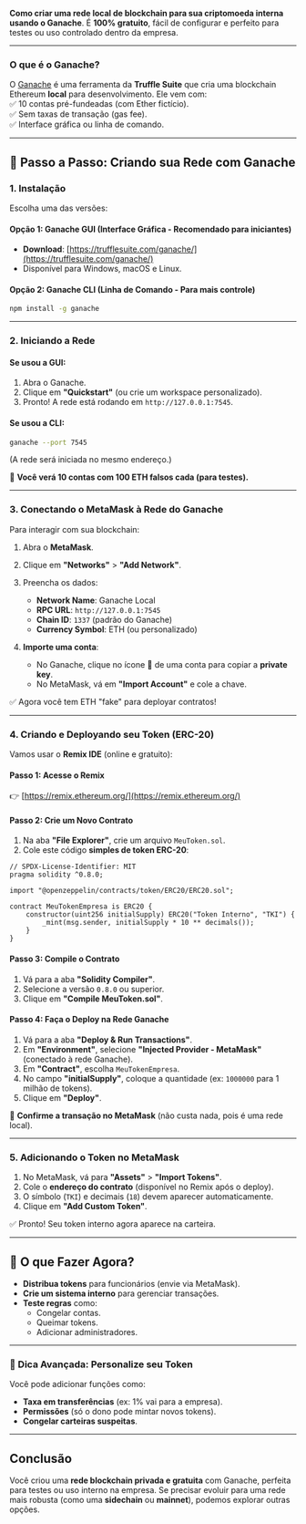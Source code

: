 **Como criar uma rede local de blockchain para sua criptomoeda interna usando o Ganache**. É **100% gratuito**, fácil de configurar e perfeito para testes ou uso controlado dentro da empresa.  

---

### **O que é o Ganache?**  
O [Ganache](https://trufflesuite.com/ganache/) é uma ferramenta da **Truffle Suite** que cria uma blockchain Ethereum **local** para desenvolvimento. Ele vem com:  
✅ 10 contas pré-fundeadas (com Ether fictício).  
✅ Sem taxas de transação (gas fee).  
✅ Interface gráfica ou linha de comando.  

---

## **📝 Passo a Passo: Criando sua Rede com Ganache**  

### **1. Instalação**  
Escolha uma das versões:  

#### **Opção 1: Ganache GUI (Interface Gráfica - Recomendado para iniciantes)**  
- **Download**: [https://trufflesuite.com/ganache/](https://trufflesuite.com/ganache/)  
- Disponível para Windows, macOS e Linux.  

#### **Opção 2: Ganache CLI (Linha de Comando - Para mais controle)**  
```bash
npm install -g ganache
```

---

### **2. Iniciando a Rede**  
#### **Se usou a GUI:**  
1. Abra o Ganache.  
2. Clique em **"Quickstart"** (ou crie um workspace personalizado).  
3. Pronto! A rede está rodando em `http://127.0.0.1:7545`.  

#### **Se usou a CLI:**  
```bash
ganache --port 7545
```
(A rede será iniciada no mesmo endereço.)  

🔹 **Você verá 10 contas com 100 ETH falsos cada (para testes).**  

---

### **3. Conectando o MetaMask à Rede do Ganache**  
Para interagir com sua blockchain:  
1. Abra o **MetaMask**.  
2. Clique em **"Networks"** > **"Add Network"**.  
3. Preencha os dados:  
   - **Network Name**: Ganache Local  
   - **RPC URL**: `http://127.0.0.1:7545`  
   - **Chain ID**: `1337` (padrão do Ganache)  
   - **Currency Symbol**: ETH (ou personalizado)  

4. **Importe uma conta**:  
   - No Ganache, clique no ícone 🔑 de uma conta para copiar a **private key**.  
   - No MetaMask, vá em **"Import Account"** e cole a chave.  

✅ Agora você tem ETH "fake" para deployar contratos!  

---

### **4. Criando e Deployando seu Token (ERC-20)**  
Vamos usar o **Remix IDE** (online e gratuito):  

#### **Passo 1: Acesse o Remix**  
👉 [https://remix.ethereum.org/](https://remix.ethereum.org/)  

#### **Passo 2: Crie um Novo Contrato**  
1. Na aba **"File Explorer"**, crie um arquivo `MeuToken.sol`.  
2. Cole este código **simples de token ERC-20**:  

```solidity
// SPDX-License-Identifier: MIT
pragma solidity ^0.8.0;

import "@openzeppelin/contracts/token/ERC20/ERC20.sol";

contract MeuTokenEmpresa is ERC20 {
    constructor(uint256 initialSupply) ERC20("Token Interno", "TKI") {
        _mint(msg.sender, initialSupply * 10 ** decimals());
    }
}
```

#### **Passo 3: Compile o Contrato**  
1. Vá para a aba **"Solidity Compiler"**.  
2. Selecione a versão `0.8.0` ou superior.  
3. Clique em **"Compile MeuToken.sol"**.  

#### **Passo 4: Faça o Deploy na Rede Ganache**  
1. Vá para a aba **"Deploy & Run Transactions"**.  
2. Em **"Environment"**, selecione **"Injected Provider - MetaMask"** (conectado à rede Ganache).  
3. Em **"Contract"**, escolha `MeuTokenEmpresa`.  
4. No campo **"initialSupply"**, coloque a quantidade (ex: `1000000` para 1 milhão de tokens).  
5. Clique em **"Deploy"**.  

🔹 **Confirme a transação no MetaMask** (não custa nada, pois é uma rede local).  

---

### **5. Adicionando o Token no MetaMask**  
1. No MetaMask, vá para **"Assets"** > **"Import Tokens"**.  
2. Cole o **endereço do contrato** (disponível no Remix após o deploy).  
3. O símbolo (`TKI`) e decimais (`18`) devem aparecer automaticamente.  
4. Clique em **"Add Custom Token"**.  

✅ Pronto! Seu token interno agora aparece na carteira.  

---

## **🚀 O que Fazer Agora?**  
- **Distribua tokens** para funcionários (envie via MetaMask).  
- **Crie um sistema interno** para gerenciar transações.  
- **Teste regras** como:  
  - Congelar contas.  
  - Queimar tokens.  
  - Adicionar administradores.  

---

### **🔎 Dica Avançada: Personalize seu Token**  
Você pode adicionar funções como:  
- **Taxa em transferências** (ex: 1% vai para a empresa).  
- **Permissões** (só o dono pode mintar novos tokens).  
- **Congelar carteiras suspeitas**.  

---

## **Conclusão**  
Você criou uma **rede blockchain privada e gratuita** com Ganache, perfeita para testes ou uso interno na empresa. Se precisar evoluir para uma rede mais robusta (como uma **sidechain** ou **mainnet**), podemos explorar outras opções.  

